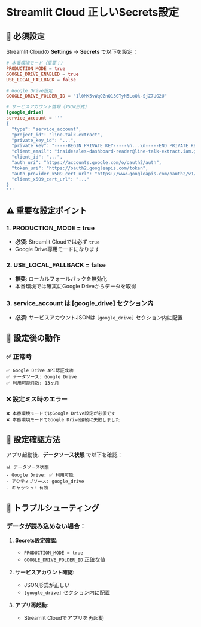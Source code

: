 # Streamlit Cloud 正しいSecrets設定

## 🔧 **必須設定**

Streamlit Cloudの **Settings** → **Secrets** で以下を設定：

```toml
# 本番環境モード（重要！）
PRODUCTION_MODE = true
GOOGLE_DRIVE_ENABLED = true
USE_LOCAL_FALLBACK = false

# Google Drive設定
GOOGLE_DRIVE_FOLDER_ID = "1l0MK5vWqOZnQ13GTyN5LoQk-SjZ7UG2U"

# サービスアカウント情報（JSON形式）
[google_drive]
service_account = '''
{
  "type": "service_account",
  "project_id": "line-talk-extract",
  "private_key_id": "...",
  "private_key": "-----BEGIN PRIVATE KEY-----\n...\n-----END PRIVATE KEY-----\n",
  "client_email": "insidesales-dashboard-reader@line-talk-extract.iam.gserviceaccount.com",
  "client_id": "...",
  "auth_uri": "https://accounts.google.com/o/oauth2/auth",
  "token_uri": "https://oauth2.googleapis.com/token",
  "auth_provider_x509_cert_url": "https://www.googleapis.com/oauth2/v1/certs",
  "client_x509_cert_url": "..."
}
'''
```

## ⚠️ **重要な設定ポイント**

### 1. PRODUCTION_MODE = true
- **必須**: Streamlit Cloudでは必ず `true`
- Google Drive専用モードになります

### 2. USE_LOCAL_FALLBACK = false  
- **推奨**: ローカルフォールバックを無効化
- 本番環境では確実にGoogle Driveからデータを取得

### 3. service_account は [google_drive] セクション内
- **必須**: サービスアカウントJSONは `[google_drive]` セクション内に配置

## 🔄 **設定後の動作**

### ✅ 正常時
```
✅ Google Drive API認証成功
✅ データソース: Google Drive
✅ 利用可能月数: 13ヶ月
```

### ❌ 設定ミス時のエラー
```
❌ 本番環境モードではGoogle Drive設定が必須です
❌ 本番環境モードでGoogle Drive接続に失敗しました
```

## 🧪 **設定確認方法**

アプリ起動後、**データソース状態** で以下を確認：

```
📊 データソース状態
- Google Drive: ✅ 利用可能
- アクティブソース: google_drive  
- キャッシュ: 有効
```

## 🔧 **トラブルシューティング**

### データが読み込めない場合：

1. **Secrets設定確認**:
   - `PRODUCTION_MODE = true`
   - `GOOGLE_DRIVE_FOLDER_ID` 正確な値
   
2. **サービスアカウント確認**:
   - JSON形式が正しい
   - `[google_drive]` セクション内に配置
   
3. **アプリ再起動**:
   - Streamlit Cloudでアプリを再起動 